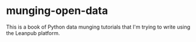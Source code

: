 # munging-open-data

This is a book of Python data munging tutorials that I'm trying to write using the Leanpub platform.